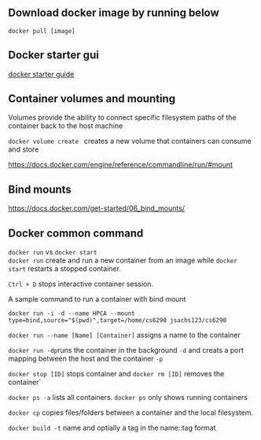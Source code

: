 ## Download docker image by running below
`docker pull [image]`

## Docker starter gui 
[docker starter guide](https://docs.docker.com/get-started/02_our_app/)

## Container volumes and mounting
Volumes provide the ability to connect specific filesystem paths of the container back to the host machine

`docker volume create ` creates a new volume that containers can consume and store

https://docs.docker.com/engine/reference/commandline/run/#mount

## Bind mounts
https://docs.docker.com/get-started/06_bind_mounts/

## Docker common command
`docker run` vs `docker start`\
`docker run` create and run a new container from an image while `docker start` restarts a stopped container.

`Ctrl + D` stops interactive container session.

A sample command to run a container with bind mount

```
docker run -i -d --name HPCA --mount type=bind,source="$(pwd)",target=/home/cs6290 jsachs123/cs6290
```

`docker run --name [Name] [Container]` assigns a name to the container

`docker run -dp`runs the container in the background `-d` and creats a port mapping between the host and the container `-p`

`docker stop [ID]` stops container and `docker rm [ID]` removes the container`

`docker ps -a` lists all containers. `docker ps` only shows running containers

`docker cp` copies files/folders between a container and the local filesystem.

`docker build -t` name and optially a tag in the name::tag format
